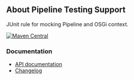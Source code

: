 ## About Pipeline Testing Support

JUnit rule for mocking Pipeline and OSGi context.

[![Maven Central](https://maven-badges.herokuapp.com/maven-central/io.wcm.caravan/io.wcm.caravan.testing.pipeline/badge.svg)](https://maven-badges.herokuapp.com/maven-central/io.wcm.caravan/io.wcm.caravan.testing.pipeline)


### Documentation

* [API documentation][apidocs]
* [Changelog][changelog]


[apidocs]: apidocs/
[changelog]: changes-report.html
